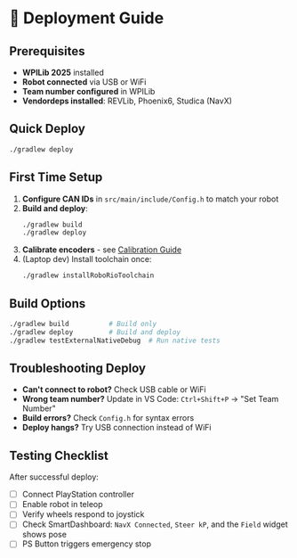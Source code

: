 # 🚀 Deployment Guide

## Prerequisites
- **WPILib 2025** installed
- **Robot connected** via USB or WiFi
- **Team number configured** in WPILib
- **Vendordeps installed**: REVLib, Phoenix6, Studica (NavX)

## Quick Deploy
```bash
./gradlew deploy
```

## First Time Setup
1. **Configure CAN IDs** in `src/main/include/Config.h` to match your robot
2. **Build and deploy**:
   ```bash
   ./gradlew build
   ./gradlew deploy
   ```
3. **Calibrate encoders** - see [Calibration Guide](calibration.md)
4. (Laptop dev) Install toolchain once:
   ```bash
   ./gradlew installRoboRioToolchain
   ```

## Build Options
```bash
./gradlew build          # Build only
./gradlew deploy         # Build and deploy 
./gradlew testExternalNativeDebug  # Run native tests
```

## Troubleshooting Deploy
- **Can't connect to robot?** Check USB cable or WiFi
- **Wrong team number?** Update in VS Code: `Ctrl+Shift+P` → "Set Team Number"  
- **Build errors?** Check `Config.h` for syntax errors
- **Deploy hangs?** Try USB connection instead of WiFi

## Testing Checklist
After successful deploy:
- [ ] Connect PlayStation controller
- [ ] Enable robot in teleop
- [ ] Verify wheels respond to joystick
- [ ] Check SmartDashboard: `NavX Connected`, `Steer kP`, and the `Field` widget shows pose
- [ ] PS Button triggers emergency stop
